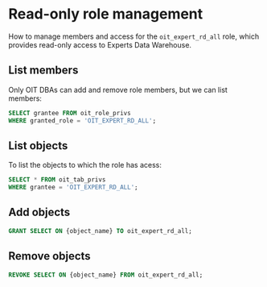 # Read-only role management

How to manage members and access for the `oit_expert_rd_all` role, which
provides read-only access to Experts Data Warehouse.

## List members

Only OIT DBAs can add and remove role members, but we can list members:

```sql
SELECT grantee FROM oit_role_privs
WHERE granted_role = 'OIT_EXPERT_RD_ALL';
```

## List objects

To list the objects to which the role has acess:

```sql
SELECT * FROM oit_tab_privs
WHERE grantee = 'OIT_EXPERT_RD_ALL';
```

## Add objects

```sql
GRANT SELECT ON {object_name} TO oit_expert_rd_all;
```

## Remove objects

```sql
REVOKE SELECT ON {object_name} FROM oit_expert_rd_all;
```
